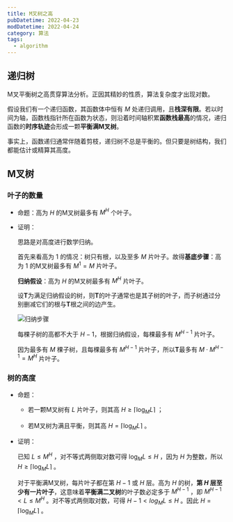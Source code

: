 ```yaml
---
title: M叉树之高
pubDatetime: 2022-04-23
modDatetime: 2022-04-24
category: 算法
tags:
  - algorithm
---
```


## 递归树

M叉平衡树之高贯穿算法分析。正因其精妙的性质，算法复杂度才出现对数。

假设我们有一个递归函数，其函数体中恒有 $M$ 处递归调用，且**栈深有限**。若以时间为轴，函数栈指针所在函数为状态，则沿着时间轴积累**函数栈最高**的情况，递归函数的**时序轨迹**会形成一颗**平衡满M叉树**。

事实上，函数递归通常伴随着剪枝，递归树不总是平衡的。但只要是树结构，我们都能估计或精算其高度。

## M叉树

### 叶子的数量

- 命题：高为 $H$ 的M叉树最多有 $M^{H}$ 个叶子。

- 证明：

  思路是对高度进行数学归纳。

  首先来看高为 $1$ 的情况：树只有根，以及至多 $M$ 片叶子。故得**基底步骤**：高为 $1$ 的M叉树最多有 $M^{1} = M$ 片叶子。

  **归纳假设**：高为 $H$ 的M叉树最多有 $M^{H}$ 片叶子。

  设**T**为满足归纳假设的树，则**T**的叶子通常也是其子树的叶子，而子树通过分别删减它们的根与**T**根之间的边产生。

  <img
        src="/assets/inductive_step.png"
        alt="归纳步骤"
        align="middle"
    />

  每棵子树的高都不大于 $H - 1$，根据归纳假设，每棵最多有 $M^{H-1}$ 片叶子。

  因为最多有 $M$ 棵子树，且每棵最多有 $M^{H-1}$ 片叶子，所以**T**最多有 $M \cdot M^{H-1} = M^{H}$ 片叶子。

### 树的高度

- 命题：

  - 若一颗M叉树有 $L$ 片叶子，则其高 $H \geq \lceil \log_{M}{L} \rceil$ ；

  - 若M叉树为满且平衡，则其高 $H = \lceil \log_{M}{L} \rceil$ 。

- 证明：

  已知 $L \leq M^{H}$ ，对不等式两侧取对数可得 $\log_{M}{L} \leq H$ ，因为 $H$ 为整数，所以 $H \geq \lceil \log_{M}{L} \rceil$ 。

  对于平衡满M叉树，每片叶子都在第 $H - 1$ 或 $H$ 层。高为 $H$ 的树，**第 $H$ 层至少有一片叶子**，这意味着**平衡满二叉树**的叶子数必定多于 $M^{H-1}$ ，即 $M^{H-1} < L \leq M^{H}$ 。对不等式两侧取对数，可得 $H -1 < log_{M}{L} \leq H$ 。因此 $H = \lceil \log_{M}{L} \rceil$ 。
